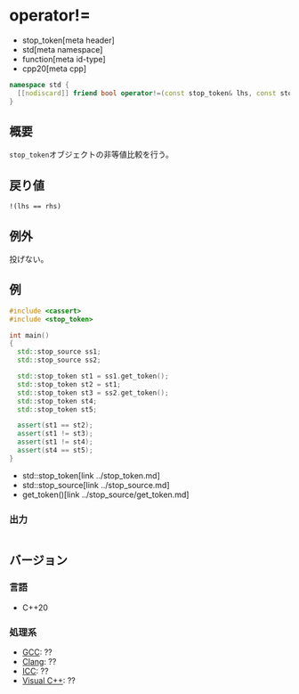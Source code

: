 # operator!=
* stop_token[meta header]
* std[meta namespace]
* function[meta id-type]
* cpp20[meta cpp]

```cpp
namespace std {
  [[nodiscard]] friend bool operator!=(const stop_token& lhs, const stop_token& rhs) noexcept;
}
```

## 概要
`stop_token`オブジェクトの非等値比較を行う。

## 戻り値
`!(lhs == rhs)`

## 例外
投げない。

## 例
```cpp example
#include <cassert>
#include <stop_token>

int main()
{
  std::stop_source ss1;
  std::stop_source ss2;

  std::stop_token st1 = ss1.get_token();
  std::stop_token st2 = st1;
  std::stop_token st3 = ss2.get_token();
  std::stop_token st4;
  std::stop_token st5;

  assert(st1 == st2);
  assert(st1 != st3);
  assert(st1 != st4);
  assert(st4 == st5);
}
```
* std::stop_token[link ../stop_token.md]
* std::stop_source[link ../stop_source.md]
* get_token()[link ../stop_source/get_token.md]

### 出力
```
```

## バージョン
### 言語
- C++20

### 処理系
- [GCC](/implementation.md#gcc): ??
- [Clang](/implementation.md#clang): ??
- [ICC](/implementation.md#icc): ??
- [Visual C++](/implementation.md#visual_cpp): ??

